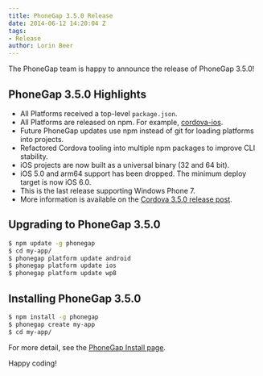```yaml
---
title: PhoneGap 3.5.0 Release
date: 2014-06-12 14:20:04 Z
tags:
- Release
author: Lorin Beer
---
```


The PhoneGap team is happy to announce the release of PhoneGap 3.5.0!

## PhoneGap 3.5.0 Highlights

- All Platforms received a top-level `package.json`.
- All Platforms are released on npm. For example, [cordova-ios](https://www.npmjs.org/package/cordova-ios).
- Future PhoneGap updates use npm instead of git for loading platforms into projects.
- Refactored Cordova tooling into multiple npm packages to improve CLI stability.
- iOS projects are now built as a universal binary (32 and 64 bit).
- iOS 5.0 and arm64 support has been dropped. The minimum deploy target is now iOS 6.0.
- This is the last release supporting Windows Phone 7.
- More information is available on the [Cordova 3.5.0 release post](http://cordova.apache.org/announcements/2014/05/23/cordova-350.html).

## Upgrading to PhoneGap 3.5.0

```sh
$ npm update -g phonegap
$ cd my-app/
$ phonegap platform update android
$ phonegap platform update ios
$ phonegap platform update wp8
```

## Installing PhoneGap 3.5.0

```sh
$ npm install -g phonegap
$ phonegap create my-app
$ cd my-app/
```

For more detail, see the [PhoneGap Install page](https://phonegap.com/install).

Happy coding!
